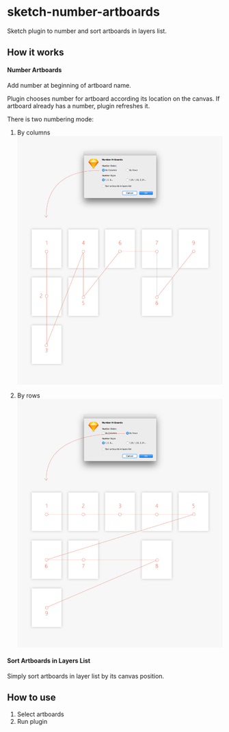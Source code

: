 # sketch-number-artboards
Sketch plugin to number and sort artboards in layers list.

## How it works

#### Number Artboards
Add number at beginning of artboard name.

Plugin chooses number for artboard according its location on the canvas. If artboard already has a number, plugin refreshes it.

There is two numbering mode:

1. By columns
![By Columns](resource/readme-1.png)

2. By rows
![By Rows](resource/readme-2.png)


#### Sort Artboards in Layers List
Simply sort artboards in layer list by its canvas position.


## How to use
1. Select artboards
2. Run plugin
